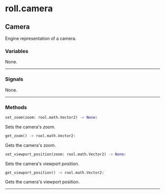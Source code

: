 # roll.camera

## Camera

Engine representation of a camera.


### Variables

None.

---

### Signals

None.

---

### Methods

```python
set_zoom(zoom: rool.math.Vector2) -> None:
```

Sets the camera's zoom.

```python
get_zoom() -> rool.math.Vector2:
```

Gets the camera's zoom.

```python
set_viewport_position(zoom: rool.math.Vector2) -> None:
```

Sets the camera's viewport position.

```python
get_viewport_position() -> rool.math.Vector2:
```

Gets the camera's viewport position.

---

